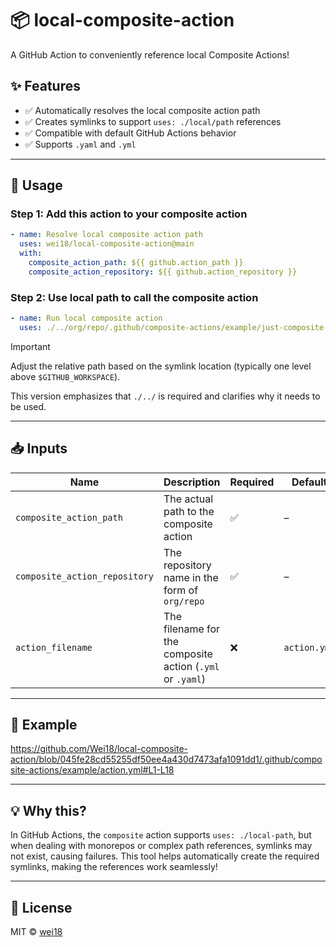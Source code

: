 
# 📦 local-composite-action

A GitHub Action to conveniently reference local Composite Actions!

## ✨ Features

- ✅ Automatically resolves the local composite action path
- ✅ Creates symlinks to support `uses: ./local/path` references
- ✅ Compatible with default GitHub Actions behavior
- ✅ Supports `.yaml` and `.yml`

---

## 🔧 Usage

### Step 1: Add this action to your composite action

```yaml
- name: Resolve local composite action path
  uses: wei18/local-composite-action@main
  with:
    composite_action_path: ${{ github.action_path }}
    composite_action_repository: ${{ github.action_repository }}
```

### Step 2: Use local path to call the composite action

```yaml
- name: Run local composite action
  uses: ./../org/repo/.github/composite-actions/example/just-composite-action
```
> [!IMPORTANT] 
> Adjust the relative path based on the symlink location (typically one level above `$GITHUB_WORKSPACE`).
>
> This version emphasizes that `./../` is required and clarifies why it needs to be used.

---

## 📥 Inputs

| Name                     | Description                                 | Required | Default        |
|--------------------------|---------------------------------------------|----------|----------------|
| `composite_action_path`  | The actual path to the composite action      | ✅       | –              |
| `composite_action_repository` | The repository name in the form of `org/repo` | ✅       | –              |
| `action_filename`        | The filename for the composite action (`.yml` or `.yaml`) | ❌       | `action.yml`   |

---

## 🧪 Example
https://github.com/Wei18/local-composite-action/blob/045fe28cd55255df50ee4a430d7473afa1091dd1/.github/composite-actions/example/action.yml#L1-L18

---

## 💡 Why this?

In GitHub Actions, the `composite` action supports `uses: ./local-path`, but when dealing with monorepos or complex path references, symlinks may not exist, causing failures. This tool helps automatically create the required symlinks, making the references work seamlessly!

---

## 📄 License

MIT © [wei18](https://github.com/wei18)
